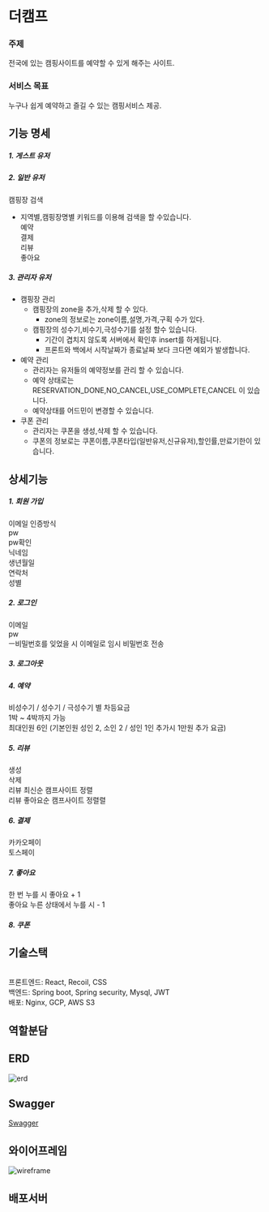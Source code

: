 # 더캠프

### 주제
전국에 있는 캠핑사이트를 예약할 수 있게 해주는 사이트.


### 서비스 목표 
누구나 쉽게 예약하고 즐길 수 있는 캠핑서비스 제공.




## **기능 명세**

##### 1. 게스트 유저


##### 2. 일반 유저 
캠핑장 검색
- 지역별,캠핑장명별 키워드를 이용해 검색을 할 수있습니다.
<br>예약
<br>결제
<br>리뷰
<br>좋아요

##### 3. 관리자 유저
- 캠핑장 관리
    - 캠핑장의 zone을 추가,삭제 할 수 있다.
        - zone의 정보로는 zone이름,설명,가격,구획 수가 있다.
    - 캠핑장의 성수기,비수기,극성수기를 설정 할수 있습니다.
        - 기간이 겹치지 않도록 서버에서 확인후 insert를 하게됩니다.
        - 프론트와 백에서 시작날짜가 종료날짜 보다 크다면 예외가 발생합니다.
- 예약 관리
    - 관리자는 유저들의 예약정보를 관리 할 수 있습니다.
    - 예약 상태로는  RESERVATION_DONE,NO_CANCEL,USE_COMPLETE,CANCEL  이 있습니다.
    - 예약상태를 어드민이 변경할 수 있습니다.
- 쿠폰 관리
    - 관리자는 쿠폰을 생성,삭제 할 수 있습니다.
    - 쿠폰의 정보로는 쿠폰이름,쿠폰타입(일반유저,신규유저),할인률,만료기한이 있습니다.





## **상세기능**

##### 1. 회원 가입
이메일 인증방식
<br>pw
<br>pw확인
<br>닉네임
<br>생년월일
<br>연락처
<br>성별

##### 2. 로그인
이메일
<br>pw
<br>ㅡ비밀번호를 잊었을 시 이메일로 임시 비밀번호 전송

##### 3. 로그아웃

##### 4. 예약
비성수기 / 성수기 / 극성수기 별 차등요금
<br>1박 ~ 4박까지 가능
<br>최대인원 6인 (기본인원 성인 2, 소인 2 / 성인 1인 추가시 1만원 추가 요금)


##### 5. 리뷰
생성
<br>삭제
<br>리뷰 최신순 캠프사이트 정렬
<br>리뷰 좋아요순 캠프사이트 정렬렬

##### 6. 결제
카카오페이
<br>토스페이

##### 7. 좋아요
한 번 누를 시 좋아요 + 1
<br>좋아요 누른 상태에서 누를 시 - 1

##### 8. 쿠폰




## **기술스택**

<br>프론트엔드: React, Recoil, CSS
<br>백엔드: Spring boot, Spring security, Mysql, JWT
<br>배포: Nginx, GCP, AWS S3



## **역할분담**


## ERD
![erd](/uploads/ec37d7d3947c462a52cabbc4a3a043c6/erd.png)

## Swagger
[Swagger](http://localhost:8080/swagger-ui/index.html)

## 와이어프레임
![wireframe](/uploads/ec37d7d3947c462a52cabbc4a3a043c6/campwireframe.png)
## 배포서버

